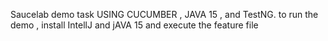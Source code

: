 Saucelab demo task USING CUCUMBER , JAVA 15 , and TestNG.
to run the demo , install IntellJ and jAVA 15 and execute the feature file 
